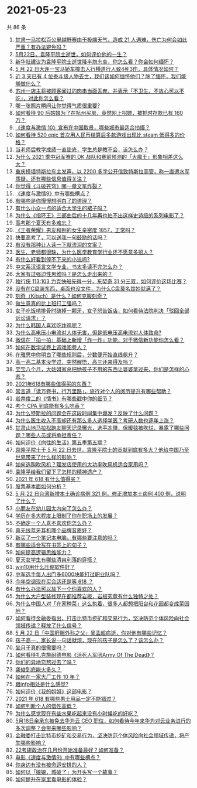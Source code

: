 # 2021-05-23

共 86 条

<!-- BEGIN -->
<!-- 最后更新时间 Sun May 23 2021 12:19:58 GMT+0800 (China Standard Time) -->

1. [甘肃一马拉松百公里越野赛由于极端天气，造成 21
   人遇难，伤亡为何会如此严重？有办法避免吗？](https://www.zhihu.com/question/460921357)
2. [5月22日，袁隆平院士逝世，如何评价他的一生？](https://www.zhihu.com/question/460808291)
3. [新华社建议为袁隆平院士逝世降半旗志哀，你怎么看？你会如何缅怀？](https://www.zhihu.com/question/460853429)
4. [5 月 22
   日大连一宝马轿车撞击人行横道行人致4死3伤，具体情况如何？](https://www.zhihu.com/question/460803059)
5. [近 3 天已有 4
   位泰斗级人物去世，我们该如何缅怀他们？除了缅怀，我们能够做什么？](https://www.zhihu.com/question/460833743)
6. [苏州一店主将被顾客闻过的肉串当面丢弃，并表示「不卫生，不放心可以不吃」，对此你怎么看？](https://www.zhihu.com/question/460604746)
7. [哪一张照片瞬间让你觉得气质很重要?](https://www.zhihu.com/question/297341335)
8. [如何看待 90 后姑娘为了在杭州买房，竟然网上招嫖，被抓时存款已有 160
   万？](https://www.zhihu.com/question/460671555)
9. [《速度与激情 10》宣布在中国取景，哪些城市最适合拍摄？](https://www.zhihu.com/question/459923679)
10. [如何看待 520 epic 首次用人民币结算后多款游戏出现比 steam
    低得多的价格？](https://www.zhihu.com/question/460584796)
11. [当老师后教学成绩一直垫底，学生总是教不会，该怎么办？](https://www.zhihu.com/question/454011860)
12. [为什么 2021 季中冠军赛的 DK
    战队和赛前预测的「大魔王」形象相差这么大？](https://www.zhihu.com/question/459640343)
13. [重庆撞墙特斯拉车主发声，以 2200
    多字公开信致特斯拉高管，称一直遭水军质疑，还有哪些信息值得关注？](https://www.zhihu.com/question/460684619)
14. [你觉得《斗破苍穹》哪一章文笔炸裂？](https://www.zhihu.com/question/455079084)
15. [《速度与激情9》中有哪些槽点？](https://www.zhihu.com/question/460503368)
16. [有哪些是你慢慢想明白了的道理？](https://www.zhihu.com/question/350870631)
17. [有什么小众一点的适合大学生的裙子吗？](https://www.zhihu.com/question/454817357)
18. [为什么《指环王》三部曲后的十几年再也拍不出这样史诗级的系列电影了？](https://www.zhihu.com/question/381939834)
19. [高考那个夏天有多难忘？](https://www.zhihu.com/question/457178618)
20. [《王者荣耀》男友和别的女生亲密度 1857，正常吗？](https://www.zhihu.com/question/460112550)
21. [快要高考了，可以送我一句鼓励的话吗？](https://www.zhihu.com/question/460632413)
22. [有没有那种让人读一下就流泪的文案？](https://www.zhihu.com/question/436353347)
23. [医生、老师都很缺，为什么医学教育学行业还不愿意多招人？](https://www.zhihu.com/question/455946878)
24. [有什么好看到停不下来的小说吗?](https://www.zhihu.com/question/440502581)
25. [中文系汉语言文学专业，书太多读不完怎么办？](https://www.zhihu.com/question/353004487)
26. [大家有过强迫性思维吗？是怎么走出来的？](https://www.zhihu.com/question/400662217)
27. [独行侠 113:103 力克快船先得一分，东契奇 31
    分三双，如何评价这场比赛？](https://www.zhihu.com/question/460920237)
28. [没有在C盘装东西，桌面也没文件，为什么C盘莫名其妙就满了？](https://www.zhihu.com/question/456677257)
29. [刻奇（Kitsch）是什么？如何克服刻奇？](https://www.zhihu.com/question/27039705)
30. [做生意真的比上班打工强吗？](https://www.zhihu.com/question/327874416)
31. [女子吃饭啃排骨时磕掉一颗牙，女子怒告饭店，如何看待法院判决「驳回全部诉讼请求」？](https://www.zhihu.com/question/460584839)
32. [为什么韩国人喜欢吃炸鸡呢？](https://www.zhihu.com/question/22146758)
33. [为什么高电压小电流对人体无害，但是低电压高电流对人体致命?](https://www.zhihu.com/question/388159656)
34. [微信在「拍一拍」基础上新增「炸一炸」功能，对于微信新功能你怎么看？](https://www.zhihu.com/question/460330878)
35. [如何在数学试卷上调戏阅卷人？](https://www.zhihu.com/question/37124942)
36. [在雅思中你明白了哪些规则后，分数便开始直线飙升？](https://www.zhihu.com/question/348084694)
37. [高一高二基本没学过，突然醒悟，高三还来得及吗？](https://www.zhihu.com/question/430476316)
38. [宝宝八个月，大姑姐家总把她孩子不用的东西让婆婆拿过来，你们是怎样的心态？](https://www.zhihu.com/question/460493652)
39. [2021年618有哪些值得买的东西？](https://www.zhihu.com/question/456666788)
40. [常言道「读万卷书，行万里路」，旅行对个人的阅历提升有哪些帮助？](https://www.zhihu.com/question/460488793)
41. [岩井俊二的《情书》有哪些戳中你的细节？](https://www.zhihu.com/question/364130565)
42. [考个 CPA 到底能有多么吃香？](https://www.zhihu.com/question/335343858)
43. [为什么特斯拉的问题会在这段时间集中爆发？反映了什么问题？](https://www.zhihu.com/question/460594922)
44. [为什么医生收入不高却还有那么多人选择学医？考研人数也逐年上涨？](https://www.zhihu.com/question/459240182)
45. [甘肃山地马拉松跑友聊天记录曝光，选手冻僵，保暖毯被吹烂，暴露了哪些问题？哪些人员或将承担责任？](https://www.zhihu.com/question/460936873)
46. [如何评价《向往的生活》第五季第五期？](https://www.zhihu.com/question/460535700)
47. [袁隆平院士于 5 月 22
    日去世，袁隆平院士的贡献到底有多大？他给中国乃至世界带来了什么样的影响？](https://www.zhihu.com/question/460812976)
48. [如何选购吹风机？理发店使用的大功率吹风机适合家用吗？](https://www.zhihu.com/question/21798839)
49. [袁隆平给我们留下了怎样的精神遗产？](https://www.zhihu.com/question/460831392)
50. [2021 年 618 有什么值得买？](https://www.zhihu.com/question/456666024)
51. [股票基本面如何分析？](https://www.zhihu.com/question/23192771)
52. [5 月 22 日台湾新增本土确诊病例 321 例，修正增加本土病例 400
    例，说明了什么？](https://www.zhihu.com/question/460819141)
53. [小朋友在幼儿园太内向了怎么办？](https://www.zhihu.com/question/369964257)
54. [学历在多大程度上限制了你在职场上的发展？](https://www.zhihu.com/question/460617091)
55. [不确定一个人喜不喜欢你怎么办？](https://www.zhihu.com/question/457733429)
56. [真无线蓝牙耳机哪个品牌音质好？](https://www.zhihu.com/question/448219382)
57. [新买了一个笔记本电脑，有哪些要注意的吗？](https://www.zhihu.com/question/448396633)
58. [有哪些适合写在书签上的句子？](https://www.zhihu.com/question/354166347)
59. [如何提高逻辑思维能力？](https://www.zhihu.com/question/19599216)
60. [夏天女学生有哪些清爽利落的穿搭？](https://www.zhihu.com/question/395417374)
61. [win10用什么压缩软件好？](https://www.zhihu.com/question/267668022)
62. [中军选手每人出门多6000块能打过职业队吗？](https://www.zhihu.com/question/459668976)
63. [今年空调现在买合适还是等 618 ？](https://www.zhihu.com/question/457239251)
64. [有什么办法可以放下一个你喜欢的人？](https://www.zhihu.com/question/423049471)
65. [为什么大户型装修现在都推荐岩板，岩板究竟有什么独特之处？](https://www.zhihu.com/question/453836267)
66. [为什么中国人对「在家种菜」这么执着，很多人都想把阳台和花园都变成菜园地？](https://www.zhihu.com/question/460289845)
67. [如何看待金融委指出，打击比特币挖矿和交易行为，坚决防范个体风险向社会领域传递？释放了什么信号？](https://www.zhihu.com/question/460721703)
68. [5 月 22
    日「中国肝胆外科之父」吴孟超病逝，你对他有哪些记忆？](https://www.zhihu.com/question/460817685)
69. [孩子高一，家长说一句话就烦，现在的孩子是怎么了？该怎么办？](https://www.zhihu.com/question/446145871)
70. [坐月子真的很需要吗？](https://www.zhihu.com/question/430742837)
71. [如何看待扎克施耐德电影《活死人军团Army Of The
    Dead》？](https://www.zhihu.com/question/460696355)
72. [你们的异地恋熬过去了吗？](https://www.zhihu.com/question/460329836)
73. [龚俊到底能火多久？](https://www.zhihu.com/question/456965858)
74. [如何在一家大厂工作 10 年？](https://www.zhihu.com/question/460106786)
75. [跟infp相处是什么感觉?](https://www.zhihu.com/question/333771420)
76. [如何评价《我的姐姐》这部电影？](https://www.zhihu.com/question/453290146)
77. [2021 年 618 有哪些男士用品一定不能错过？](https://www.zhihu.com/question/457158249)
78. [如何判断个人的悟性高低？](https://www.zhihu.com/question/24123447)
79. [为什么感觉现在有些水果吃起来没有小时候吃的好吃？](https://www.zhihu.com/question/393480064)
80. [5月18日余承东被免去华为云 CEO
    职位，如何看待今年来华为对云业务进行的多次调整？会带来哪些影响？](https://www.zhihu.com/question/460199755)
81. [金融委打击比特币挖矿和交易行为，坚决防范个体风险向社会领域传递，将产生哪些影响？](https://www.zhihu.com/question/460718389)
82. [22考研政治在几月份开始准备最好？如何准备？](https://www.zhihu.com/question/460644315)
83. [电影《速度与激情9》中有哪些槽点？](https://www.zhihu.com/question/460424382)
84. [你身边有没有被命运安排的人？](https://www.zhihu.com/question/288026861)
85. [如何以「娘娘，城破了」为开头写一个故事？](https://www.zhihu.com/question/455531791)
86. [如何提升在家里看电影的体验？](https://www.zhihu.com/question/22997019)

<!-- END -->
